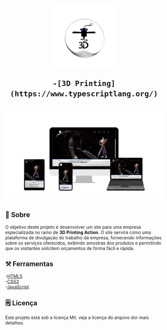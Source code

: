 <h1 align="center">
    <img width="200px" src="html/img/p.inicial/logo.png" alt="">

    -[3D Printing] (https://www.typescriptlang.org/)
</h1>
<h1 align="center">
    <img src="html/img/p.inicial/teladevariosaparelho.jpg" >
</h1>

## 📕 Sobre
O objetivo deste projeto é desenvolver um site para uma empresa especializada no ramo de **3D Printing Action**. O site servirá como uma plataforma de divulgação do trabalho da empresa, fornecendo informações sobre os serviços oferecidos, exibindo amostras dos produtos e permitindo que os visitantes solicitem orçamentos de forma fácil e rápida.

## ⚒️ Ferramentas
-[HTML5](https://html.spec.whatwg.org/)<br>
-[CSS3](https://www.w3c.br/)<br>
-[JavaScript](https://www.typescriptlang.org/)

## 🗒️ Licença
Este projeto está sob a licença Mit. veja a licença do arquivo dor mais detalhes.

